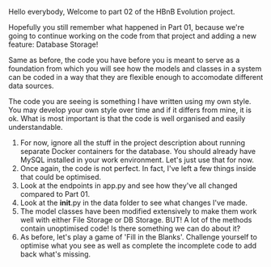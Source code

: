 Hello everybody, Welcome to part 02 of the HBnB Evolution project.

Hopefully you still remember what happened in Part 01, because we're going to continue working on the code from that project and adding a new feature: Database Storage!

Same as before, the code you have before you is meant to serve as a foundation from which you will see how the models and classes in a system can be coded in a way that they are flexible enough to accomodate different data sources.

The code you are seeing is something I have written using my own style. You may develop your own style over time and if it differs from mine, it is ok. What is most important is that the code is well organised and easily understandable.

1. For now, ignore all the stuff in the project description about running separate Docker containers for the database. You should already have MySQL installed in your work environment. Let's just use that for now.
2. Once again, the code is not perfect. In fact, I've left a few things inside that could be optimised.
3. Look at the endpoints in app.py and see how they've all changed compared to Part 01.
4. Look at the __init__.py in the data folder to see what changes I've made.
5. The model classes have been modified extensively to make them work well with either File Storage or DB Storage. BUT! A lot of the methods contain unoptimised code! Is there something we can do about it?
6. As before, let's play a game of 'Fill in the Blanks'. Challenge yourself to optimise what you see as well as complete the incomplete code to add back what's missing.
